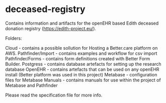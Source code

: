 # deceased-registry

Contains information and artifacts for the openEHR based Edith deceased donation registry (https://edith-project.eu/).

Folders:

Cloud - contains a possible sollution for Hosting a Better.care platform on AWS.
Pathfinder/Import - contains examples and workflow for csv import
Pathfinder/Forms - contains form definitions created with Better Form Builder.
Postgress - contains database artefacts for setting up the research database 
OpenEHR - contains artefacts that can be used on any openEHR install (Better platform was used in this project)
Metabase - configuration files for Metabase 
Manuals - contains manuals for use within the project of Metabase and Pathfinder

Please read the specification file for more info. 

